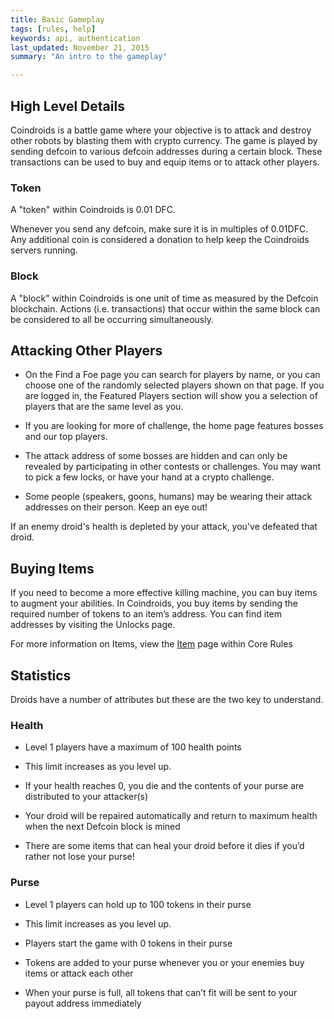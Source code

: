 ```yaml
---
title: Basic Gameplay
tags: [rules, help]
keywords: api, authentication 
last_updated: November 21, 2015
summary: "An intro to the gameplay"

---
```



## High Level Details 

Coindroids is a battle game where your objective is to attack and destroy other robots by blasting them with crypto currency. The game is played by sending defcoin to various defcoin addresses during a certain block. These transactions can be used to buy and equip items or to attack other players.

### Token

A "token" within Coindroids is 0.01 DFC.


Whenever you send any defcoin, make sure it is in multiples of 0.01DFC. Any additional coin is considered a donation to help keep the Coindroids servers running.

### Block


A "block" within Coindroids is one unit of time as measured by the Defcoin blockchain. Actions (i.e. transactions) that occur within the same block can be considered to all be occurring simultaneously.

## Attacking Other Players


* On the Find a Foe page you can search for players by name, or you can choose one of the randomly selected players shown on that page. If you are logged in, the Featured Players section will show you a selection of players that are the same level as you.

* If you are looking for more of challenge, the home page features bosses and our top players.

* The attack address of some bosses are hidden and can only be revealed by participating in other contests or challenges. You may want to pick a few locks, or have your hand at a crypto challenge.

* Some people (speakers, goons, humans) may be wearing their attack addresses on their person. Keep an eye out!

If an enemy droid's health is depleted by your attack, you've defeated that droid.

## Buying Items

If you need to become a more effective killing machine, you can buy items to augment your abilities. In Coindroids, you buy items by sending the required number of tokens to an item’s address. You can find item addresses by visiting the Unlocks page.

For more information on Items, view the [Item](doc_game_specification_items.html) page within Core Rules

## Statistics

Droids have a number of attributes but these are the two key to understand. 

### Health

* Level 1 players have a maximum of 100 health points

* This limit increases as you level up.

* If your health reaches 0, you die and the contents of your purse are distributed to your attacker(s)

* Your droid will be repaired automatically and return to maximum health when the next Defcoin block is mined

* There are some items that can heal your droid before it dies if you’d rather not lose your purse!

### Purse

* Level 1 players can hold up to 100 tokens in their purse

* This limit increases as you level up.

* Players start the game with 0 tokens in their purse

* Tokens are added to your purse whenever you or your enemies buy items or attack each other

* When your purse is full, all tokens that can’t fit will be sent to your payout address immediately

